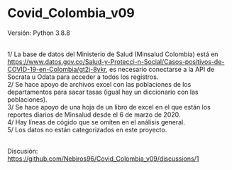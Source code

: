 # Covid_Colombia_v09

Versión: Python 3.8.8

<br> 1/ La base de datos del Ministerio de Salud (Minsalud Colombia) está en https://www.datos.gov.co/Salud-y-Protecci-n-Social/Casos-positivos-de-COVID-19-en-Colombia/gt2j-8ykr, es necesario conectarse a la API de Socrata u Odata para acceder a todos los registros.
<br> 2/ Se hace apoyo de archivos excel con las poblaciones de los departamentos para sacar tasas (igual hay un diccionario con las poblaciones).
<br> 3/ Se hace apoyo de una hoja de un libro de excel en el que están los reportes diarios de Minsalud desde el 6 de marzo de 2020.
<br> 4/ Hay líneas de cógido que se omiten en el análisis general.
<br> 5/ Los datos no están categorizados en este proyecto.

<br> Discusión: https://github.com/Nebiros96/Covid_Colombia_v09/discussions/1
